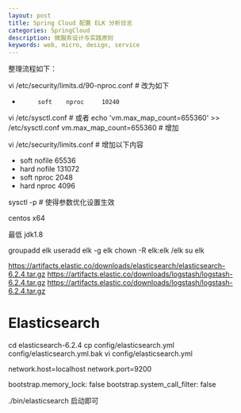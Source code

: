 ```yaml
---
layout: post
title: Spring Cloud 配置 ELK 分析日志
categories: SpringCloud
description: 微服务设计与实践原则
keywords: web, micro, design, service
---
```


整理流程如下：

vi /etc/security/limits.d/90-nproc.conf # 改为如下
*          soft    nproc     10240

vi /etc/sysctl.conf   # 或者 echo 'vm.max_map_count=655360' >> /etc/sysctl.conf
vm.max_map_count=655360  # 增加

vi /etc/security/limits.conf  # 增加以下内容
* soft nofile 65536
* hard nofile 131072
* soft nproc 2048
* hard nproc 4096

sysctl -p # 使得参数优化设置生效

centos x64

最低 jdk1.8

groupadd  elk
useradd elk -g elk
chown -R elk:elk /elk
su elk

https://artifacts.elastic.co/downloads/elasticsearch/elasticsearch-6.2.4.tar.gz
https://artifacts.elastic.co/downloads/logstash/logstash-6.2.4.tar.gz
https://artifacts.elastic.co/downloads/logstash/logstash-6.2.4.tar.gz

# Elasticsearch

cd elasticsearch-6.2.4
cp config/elasticsearch.yml config/elasticsearch.yml.bak
vi config/elasticsearch.yml

network.host=localhost
network.port=9200

bootstrap.memory_lock: false
bootstrap.system_call_filter: false

./bin/elasticsearch 启动即可

# 